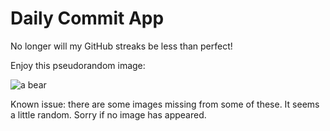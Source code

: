 Daily Commit App
================
No longer will my GitHub streaks be less than perfect!

Enjoy this pseudorandom image:

![a bear](http://placebear.com/600/300 "a bear")

Known issue: there are some images missing from some of these. It seems a little random. Sorry if no image has appeared.
